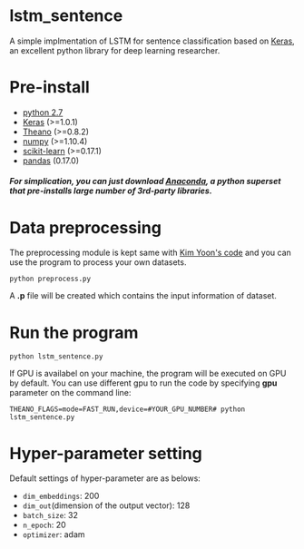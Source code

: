 # lstm_sentence
A simple implmentation of LSTM for sentence classification based on [Keras](https://keras.io/), an excellent python library for deep learning researcher. 

# Pre-install
* [python 2.7](https://www.python.org/downloads/)
* [Keras](https://keras.io/) (>=1.0.1)
* [Theano](http://deeplearning.net/software/theano/) (>=0.8.2)
* [numpy](http://www.numpy.org/) (>=1.10.4)
* [scikit-learn](http://scikit-learn.org/stable/) (>=0.17.1)
* [pandas](http://pandas.pydata.org/) (0.17.0)

##### For simplication, you can just download [Anaconda](https://www.continuum.io/), a python superset that pre-installs large number of 3rd-party libraries.

# Data preprocessing
The preprocessing module is kept same with [Kim Yoon's code](https://github.com/yoonkim/CNN_sentence/blob/master/process_data.py) and you can use the program to process your own datasets.
    
    python preprocess.py

A **.p** file will be created which contains the input information of dataset. 

# Run the program
    python lstm_sentence.py
If GPU is availabel on your machine, the program will be executed on GPU by default. You can use different gpu to run the code by specifying **gpu** parameter on the command line:

    THEANO_FLAGS=mode=FAST_RUN,device=#YOUR_GPU_NUMBER# python lstm_sentence.py

# Hyper-parameter setting
Default settings of hyper-parameter are as belows:
* `dim_embeddings`: 200
* `dim_out`(dimension of the output vector): 128
* `batch_size`: 32
* `n_epoch`: 20
* `optimizer`: adam
